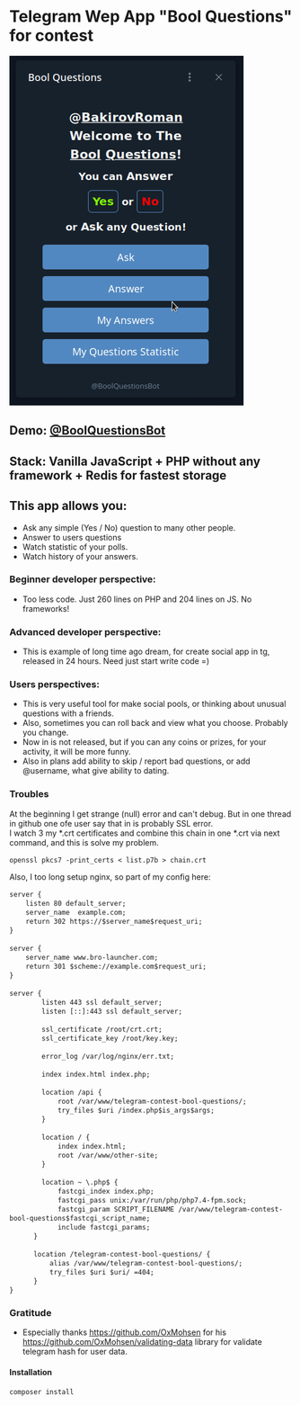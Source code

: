 # Telegram Wep App "Bool Questions" for contest

![Bool Questions](https://github.com/makhnanov/telegram-web-app-contest-bool-questions/blob/main/demo_bool_questions.gif?raw=true)

## Demo: [@BoolQuestionsBot](https://t.me/BoolQuestionsBot)

## Stack: Vanilla JavaScript + PHP without any framework + Redis for fastest storage

## This app allows you:
- Ask any simple (Yes / No) question to many other people.
- Answer to users questions
- Watch statistic of your polls.
- Watch history of your answers.

### Beginner developer perspective:
- Too less code. Just 260 lines on PHP and 204 lines on JS. No frameworks!

### Advanced developer perspective:
- This is example of long time ago dream, for create social app in tg, released in 24 hours. Need just start write code =)

### Users perspectives:
- This is very useful tool for make social pools, or thinking about unusual questions with a friends.
- Also, sometimes you can roll back and view what you choose. Probably you change. 
- Now in is not released, but if you can any coins or prizes, for your activity, it will be more funny.
- Also in plans add ability to skip / report bad questions, or add @username, what give ability to dating.

### Troubles
At the beginning I get strange (null) error and can't debug. But in one thread in github one ofe user say that in is probably SSL error. \
I watch 3 my *.crt certificates and combine this chain in one *.crt via next command, and this is solve my problem.
```shell
openssl pkcs7 -print_certs < list.p7b > chain.crt
```
Also, I too long setup nginx, so part of my config here:
```shell
server {
    listen 80 default_server;
    server_name  example.com;
    return 302 https://$server_name$request_uri;
}

server {
    server_name www.bro-launcher.com;
    return 301 $scheme://example.com$request_uri;
}

server {
        listen 443 ssl default_server;
        listen [::]:443 ssl default_server;

        ssl_certificate /root/crt.crt;
        ssl_certificate_key /root/key.key;

        error_log /var/log/nginx/err.txt;

        index index.html index.php;

        location /api {
            root /var/www/telegram-contest-bool-questions/;
            try_files $uri /index.php$is_args$args;
        }

        location / {
            index index.html;
            root /var/www/other-site;
        }

        location ~ \.php$ {
            fastcgi_index index.php;
            fastcgi_pass unix:/var/run/php/php7.4-fpm.sock;
            fastcgi_param SCRIPT_FILENAME /var/www/telegram-contest-bool-questions$fastcgi_script_name;
            include fastcgi_params;
      }
      
      location /telegram-contest-bool-questions/ {
          alias /var/www/telegram-contest-bool-questions/;
          try_files $uri $uri/ =404;
      }
}
```

### Gratitude
- Especially thanks https://github.com/OxMohsen for his https://github.com/OxMohsen/validating-data library for validate telegram hash for user data.

#### Installation
```shell
composer install
```
